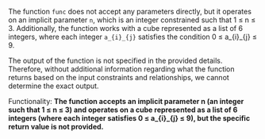 The function `func` does not accept any parameters directly, but it operates on an implicit parameter `n`, which is an integer constrained such that 1 ≤ n ≤ 3. Additionally, the function works with a cube represented as a list of 6 integers, where each integer `a_{i}_{j}` satisfies the condition 0 ≤ a_{i}_{j} ≤ 9. 

The output of the function is not specified in the provided details. Therefore, without additional information regarding what the function returns based on the input constraints and relationships, we cannot determine the exact output.

Functionality: **The function accepts an implicit parameter n (an integer such that 1 ≤ n ≤ 3) and operates on a cube represented as a list of 6 integers (where each integer satisfies 0 ≤ a_{i}_{j} ≤ 9), but the specific return value is not provided.**